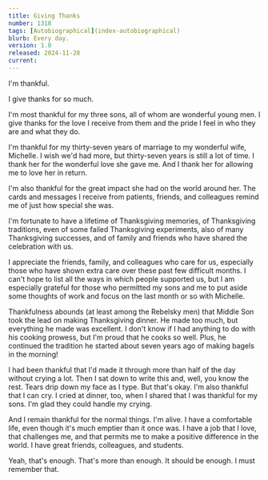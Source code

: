 ```yaml
---
title: Giving Thanks
number: 1318
tags: [Autobiographical](index-autobiographical)
blurb: Every day.
version: 1.0
released: 2024-11-28
current: 
---
```

I'm thankful.

I give thanks for so much.

I'm most thankful for my three sons, all of whom are wonderful young men. I give thanks for the love I receive from them and the pride I feel in who they are and what they do.

I'm thankful for my thirty-seven years of marriage to my wonderful wife, Michelle. I wish we'd had more, but thirty-seven years is still a lot of time. I thank her for the wonderful love she gave me. And I thank her for allowing me to love her in return.

I'm also thankful for the great impact she had on the world around her. The cards and messages I receive from patients, friends, and colleagues remind me of just how special she was.

I'm fortunate to have a lifetime of Thanksgiving memories, of Thanksgiving traditions, even of some failed Thanksgiving experiments, also of many Thanksgiving successes, and of family and friends who have shared the celebration with us.

I appreciate the friends, family, and colleagues who care for us, especially those who have shown extra care over these past few difficult months. I can't hope to list all the ways in which people supported us, but I am especially grateful for those who permitted my sons and me to put aside some thoughts of work and focus on the last month or so with Michelle.

Thankfulness abounds (at least among the Rebelsky men) that Middle Son took the lead on making Thanksgiving dinner. He made too much, but everything he made was excellent. I don't know if I had anything to do with his cooking prowess, but I'm proud that he cooks so well. Plus, he continued the tradition he started about seven years ago of making bagels in the morning!

I had been thankful that I'd made it through more than half of the day without crying a lot. Then I sat down to write this and, well, you know the rest. Tears drip down my face as I type. But that's okay. I'm also thankful that I can cry. I cried at dinner, too, when I shared that I was thankful for my sons. I'm glad they could handle my crying.

And I remain thankful for the normal things. I'm alive. I have a comfortable life, even though it's much emptier than it once was. I have a job that I love, that challenges me, and that permits me to make a positive difference in the world. I have great friends, colleagues, and students. 

Yeah, that's enough. That's more than enough. It should be enough. I must remember that.

